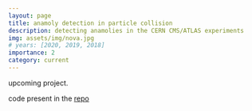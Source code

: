 ```yaml
---
layout: page
title: anamoly detection in particle collision
description: detecting anamolies in the CERN CMS/ATLAS experiments 
img: assets/img/nova.jpg
# years: [2020, 2019, 2018]
importance: 2
category: current
---
```


upcoming project.

code present in the <a href="https://github.com/malharinamdar/nova.git">repo</a>

